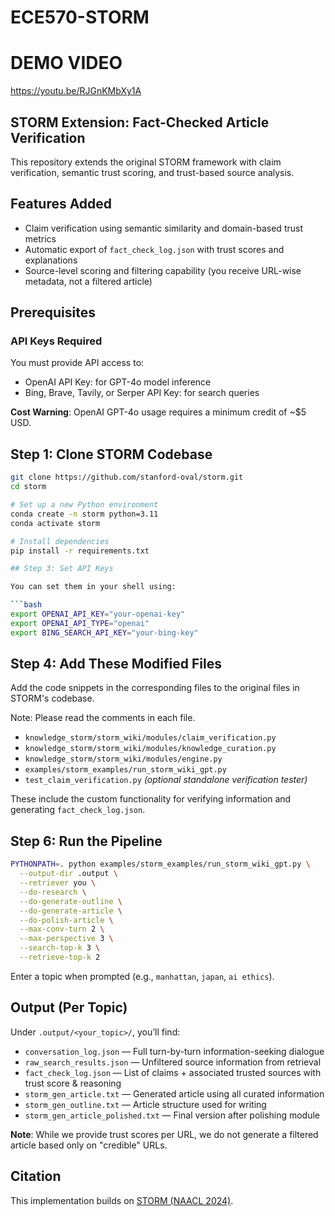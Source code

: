 # ECE570-STORM

# DEMO VIDEO

https://youtu.be/RJGnKMbXy1A

## STORM Extension: Fact-Checked Article Verification

This repository extends the original STORM framework with claim verification, semantic trust scoring, and trust-based source analysis. 

## Features Added

- Claim verification using semantic similarity and domain-based trust metrics  
- Automatic export of `fact_check_log.json` with trust scores and explanations  
- Source-level scoring and filtering capability (you receive URL-wise metadata, not a filtered article)  

## Prerequisites

### API Keys Required

You must provide API access to:

- OpenAI API Key: for GPT-4o model inference  
- Bing, Brave, Tavily, or Serper API Key: for search queries  

**Cost Warning**: OpenAI GPT-4o usage requires a minimum credit of ~$5 USD.

## Step 1: Clone STORM Codebase

```bash
git clone https://github.com/stanford-oval/storm.git
cd storm

# Set up a new Python environment
conda create -n storm python=3.11
conda activate storm

# Install dependencies
pip install -r requirements.txt

## Step 3: Set API Keys

You can set them in your shell using:

```bash
export OPENAI_API_KEY="your-openai-key"
export OPENAI_API_TYPE="openai"
export BING_SEARCH_API_KEY="your-bing-key"
```

## Step 4: Add These Modified Files

Add the code snippets in the corresponding files to the original files in STORM's codebase. 

Note: Please read the comments in each file. 

- `knowledge_storm/storm_wiki/modules/claim_verification.py`  
- `knowledge_storm/storm_wiki/modules/knowledge_curation.py`  
- `knowledge_storm/storm_wiki/modules/engine.py`  
- `examples/storm_examples/run_storm_wiki_gpt.py`  
- `test_claim_verification.py` *(optional standalone verification tester)*

These include the custom functionality for verifying information and generating `fact_check_log.json`.

## Step 6: Run the Pipeline

```bash
PYTHONPATH=. python examples/storm_examples/run_storm_wiki_gpt.py \
  --output-dir .output \
  --retriever you \
  --do-research \
  --do-generate-outline \
  --do-generate-article \
  --do-polish-article \
  --max-conv-turn 2 \
  --max-perspective 3 \
  --search-top-k 3 \
  --retrieve-top-k 2
```

Enter a topic when prompted (e.g., `manhattan`, `japan`, `ai ethics`).

## Output (Per Topic)

Under `.output/<your_topic>/`, you’ll find:

- `conversation_log.json` — Full turn-by-turn information-seeking dialogue  
- `raw_search_results.json` — Unfiltered source information from retrieval  
- `fact_check_log.json` — List of claims + associated trusted sources with trust score & reasoning  
- `storm_gen_article.txt` — Generated article using all curated information  
- `storm_gen_outline.txt` — Article structure used for writing  
- `storm_gen_article_polished.txt` — Final version after polishing module

**Note**: While we provide trust scores per URL, we do not generate a filtered article based only on "credible" URLs.

## Citation

This implementation builds on [STORM (NAACL 2024)](https://arxiv.org/abs/2402.14207).
